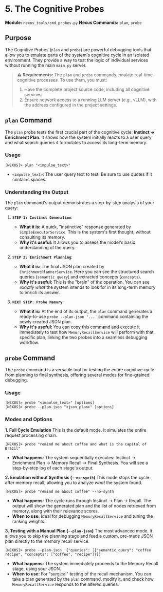 # 5. The Cognitive Probes

**Module:** `nexus_tools/cmd_probes.py`
**Nexus Commands:** `plan`, `probe`

## Purpose

The Cognitive Probes (`plan` and `probe`) are powerful debugging tools that allow you to emulate parts of the system's cognitive cycle in an isolated environment. They provide a way to test the logic of individual services without running the main `main.py` server.

> ⚠️ **Requirements:** The `plan` and `probe` commands emulate real-time cognitive processes. To use them, you must:
>
> 1.  Have the complete project source code, including all cognitive services.
> 2.  Ensure network access to a running LLM server (e.g., vLLM), with the address configured in the project settings.

## `plan` Command

The `plan` probe tests the first crucial part of the cognitive cycle: **Instinct -> Enrichment Plan**. It shows how the system initially reacts to a user query and what search queries it formulates to access its long-term memory.

### Usage

```
[NEXUS]> plan "<impulse_text>"
```

-   `<impulse_text>`: The user query text to test. Be sure to use quotes if it contains spaces.

### Understanding the Output

The `plan` command's output demonstrates a step-by-step analysis of your query:

1.  **`STEP 1: Instinct Generation`**:
    -   **What it is:** A quick, "instinctive" response generated by `SimpleExecutorService`. This is the system's first thought, without consulting its memory.
    -   **Why it's useful:** It allows you to assess the model's basic understanding of the query.

2.  **`STEP 2: Enrichment Planning`**:
    -   **What it is:** The final JSON plan created by `EnrichmentPlannerService`. Here you can see the structured search queries (`semantic_query`) and extracted concepts (`concepts`).
    -   **Why it's useful:** This is the "brain" of the operation. You can see *exactly what* the system intends to look for in its long-term memory to enrich its answer.

3.  **`NEXT STEP: Probe Memory`**:
    -   **What it is:** At the end of its output, the `plan` command generates a ready-to-use `probe --plan-json '...'` command containing the newly created JSON plan.
    -   **Why it's useful:** You can copy this command and execute it immediately to test how `MemoryRecallService` will perform with that specific plan, linking the two probes into a seamless debugging workflow.

## `probe` Command

The `probe` command is a versatile tool for testing the entire cognitive cycle from planning to final synthesis, offering several modes for fine-grained debugging.

### Usage

```
[NEXUS]> probe "<impulse_text>" [options]
[NEXUS]> probe --plan-json "<json_plan>" [options]
```

### Modes and Options

**1. Full Cycle Emulation**
This is the default mode. It simulates the entire request processing chain.
```
[NEXUS]> probe "remind me about coffee and what is the capital of Brazil"
```
-   **What happens:** The system sequentially executes: Instinct -> Enrichment Plan -> Memory Recall -> Final Synthesis. You will see a step-by-step log of each stage's output.

**2. Emulation without Synthesis (`--no-synth`)**
This mode stops the cycle after memory recall, allowing you to analyze *what* the system found.
```
[NEXUS]> probe "remind me about coffee" --no-synth
```
-   **What happens:** The cycle runs through Instinct -> Plan -> Recall. The output will show the generated plan and the list of nodes retrieved from memory, along with their relevance scores.
-   **When to use:** Ideal for debugging `MemoryRecallService` and tuning the ranking weights.

**3. Testing with a Manual Plan (`--plan-json`)**
The most advanced mode. It allows you to skip the planning stage and feed a custom, pre-made JSON plan directly to the memory recall service.
```
[NEXUS]> probe --plan-json '{"queries": [{"semantic_query": "coffee recipe", "concepts": ["coffee", "recipe"]}]}'
```
-   **What happens:** The system immediately proceeds to the Memory Recall stage, using your JSON.
-   **When to use:** For "surgical" testing of the recall mechanism. You can take a plan generated by the `plan` command, modify it, and check how `MemoryRecallService` responds to the altered queries.
